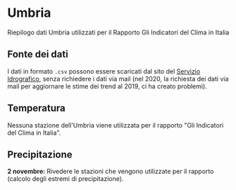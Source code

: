 # Umbria

Riepilogo dati Umbria utilizzati per il Rapporto Gli Indicatori del Clima in Italia

## Fonte dei dati

I dati in formato `.csv` possono essere scaricati dal sito del [Servizio Idrografico](https://www.regione.umbria.it/ambiente/servizio-idrografico), senza richiedere i dati via mail (nel 2020, la richiesta dei dati via mail per aggiornare le stime dei trend al 2019, ci ha creato problemi).

## Temperatura

Nessuna stazione dell'Umbria viene utilizzata per il rapporto "Gli Indicatori del Clima in Italia".

## Precipitazione

**2 novembre:** Rivedere le stazioni che vengono utilizzate per il rapporto (calcolo degli estremi di precipitazione).

